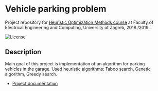 # Vehicle parking problem

Project repository for [Heuristic Optimization Methods course](http://www.fer.unizg.hr/predmet/hom) at Faculty of Electrical Engineering and Computing, University of Zagreb, 2018./2019.

[![License](https://img.shields.io/packagist/l/doctrine/orm.svg)](https://img.shields.io/packagist/l/doctrine/orm.svg)

## Description
Main goal of this project is implementation of an algorithm for parking vehicles in the garage.
Used heuristic algorithms: Taboo search, Genetic algorithm, Greedy search.

* [Project documentation](https://github.com/tbozuric/HMO/blob/master/documentation/projekt.pdf)
